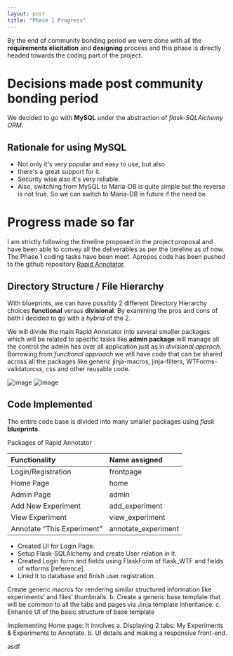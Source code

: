 ```yaml
---
layout: post
title: "Phase 1 Progress"
---
```


By the end of community bonding period we were done with all the **requirements elicitation** and **designing** process and this phase is directly headed towards the coding part of the project.

# [](#header-1)Decisions made post community bonding period
We decided to go with **MySQL** under the abstraction of _flask-SQLAlchemy ORM_.

## [](#header-2)Rationale for using MySQL

*   Not only it's very popular and easy to use, but also
*   there's a great support for it.
*   Security wise also it's very reliable.
*   Also, switching from MySQL to Maria-DB is quite simple but the reverse is not true. So we can switch to Maria-DB in future if the need be.

# [](#header-1)Progress made so far
I am strictly following the timeline proposed in the project proposal and have been able to convey all the deliverables as per the timeline as of now. The Phase 1 coding tasks have been meet. Apropos code has been pushed to the github repository [Rapid Annotator](https://github.com/guptavaibhav18197/rapidannotator).

## [](#header-2)Directory Structure / File Hierarchy
With blueprints, we can have possibly 2 different Directory Hierarchy choices **functional** versus **divisional**. By examining the pros and cons of both I decided to go with a _hybrid_ of the 2.

We will divide the main Rapid Annotator into several smaller packages which will be related to specific tasks like **admin package** will manage all the control the admin has over all application just as in _divisional approch_. Borrowing from _functional approach_ we will have code that can be shared across all the packages like generic jinja-macros, jinja-filters, WTForms-validatorcss, css and other reusable code.   

![image](https://guptavaibhav18197.github.io/GSoC-Blog/thumbnail-jumbo.png)
![image](https://codechef_shared.s3.amazonaws.com/download/upload/APRIL18/editorial/z3.png "Figure 1")

## [](#header-2)Code Implemented
The entire code base is divided into many smaller packages using _flask_ **blueprints**.

Packages of Rapid Annotator

| Functionality             | Name assigned         |
|:--------------------------|:----------------------|
| Login/Registration        | frontpage             |
| Home Page                 | home                  |
| Admin Page                | admin                 |
| Add New Experiment        | add_experiment        |
| View Experiment           | view_experiment       |
| Annotate “This Experiment”| annotate_experiment   |



*   Created UI for Login Page.
*   Setup Flask-SQLAlchemy and create User relation in it.
*   Created Login form and fields using FlaskForm of flask_WTF and fields of wtforms [reference].
*   Linkd it to database and finish user registration.

Create generic macros for rendering similar structured
information like experiments’ and files’ thumbnails.
b. Create a generic base template that will be common to all the
tabs and pages via Jinja template inheritance.
c. Enhance UI of the basic structure of base template

Implementing Home page: It involves
a. Displaying 2 tabs: My Experiments & Experiments to Annotate.
b. UI details and making a responsive front-end.
























asdf
